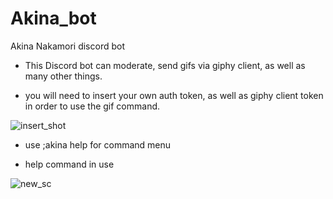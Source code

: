 # Akina_bot
Akina Nakamori discord bot

* This Discord bot can moderate, send gifs via giphy client, as well as many other things. 

* you will need to insert your own auth token, as well as giphy client token in order to use the gif command.

![insert_shot](https://user-images.githubusercontent.com/122578356/212209092-e1cb14fc-e686-4155-a084-b764f739c483.png)

* use ;akina help for command menu

* help command in use

![new_sc](https://user-images.githubusercontent.com/122578356/212208730-673b15ba-8c6d-4499-83a4-6e8b69a6e8b0.png)


